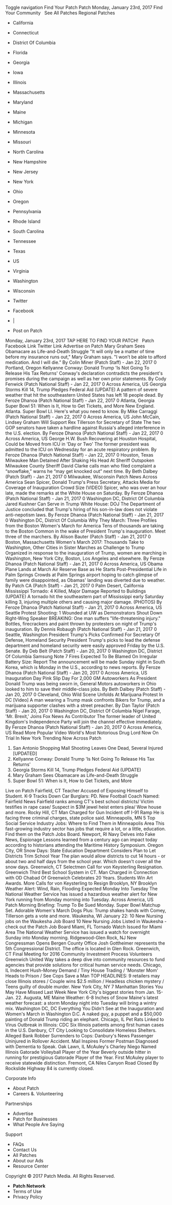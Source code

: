 Toggle navigation Find Your Patch Patch Monday, January 23rd, 2017 Find Your Community   See All Patches Regional Patches

*   California
*   Connecticut
*   District Of Columbia
*   Florida
*   Georgia
*   Iowa
*   Illinois
*   Massachusetts
*   Maryland
*   Maine
*   Michigan
*   Minnesota
*   Missouri
*   North Carolina
*   New Hampshire
*   New Jersey
*   New York
*   Ohio
*   Oregon
*   Pennsylvania
*   Rhode Island
*   South Carolina
*   Tennessee
*   Texas
*   US
*   Virginia
*   Washington
*   Wisconsin

*   Twitter
*   Facebook
*   |
*   Post on Patch

Monday, January 23rd, 2017 TAP HERE TO FIND YOUR PATCH!   Patch Facebook Link Twitter Link Advertise on Patch Mary Graham Sees Obamacare as Life-and-Death Struggle "It will only be a matter of time before my insurance runs out," Mary Graham says. "I won’t be able to afford medication. And I will die.” By Colin Miner (Patch Staff) - Jan 22, 2017 0 Portland, Oregon Kellyanne Conway: Donald Trump 'Is Not Going To Release His Tax Returns' Conway's declaration contradicts the president's promises during the campaign as well as her own prior statements. By Cody Fenwick (Patch National Staff) - Jan 22, 2017 0 Across America, US Georgia Storms Kill 14, Trump Pledges Federal Aid (UPDATE) A pattern of severe weather that hit the southeastern United States has left 18 people dead. By Feroze Dhanoa (Patch National Staff) - Jan 22, 2017 0 Atlanta, Georgia Super Bowl 51: When is It, How to Get Tickets, and More New England. Atlanta. Super Bowl LI. Here's what you need to know. By Mike Carraggi (Patch National Staff) - Jan 22, 2017 0 Across America, US John McCain, Lindsey Graham Will Support Rex Tillerson for Secretary of State The two GOP senators have taken a hardline against Russia's alleged interference in the U.S. election. By Feroze Dhanoa (Patch National Staff) - Jan 22, 2017 0 Across America, US George H.W. Bush Recovering at Houston Hospital, Could be Moved from ICU in 'Day or Two' The former president was admitted to the ICU on Wednesday for an acute respiratory problem. By Feroze Dhanoa (Patch National Staff) - Jan 22, 2017 0 Houston, Texas Milwaukee Man Detained After Shaking His Head At Sheriff Outspoken Milwaukee County Sheriff David Clarke calls man who filed complaint a “snowflake,” warns he “may get knocked out” next time. By Beth Dalbey (Patch Staff) - Jan 21, 2017 0 Milwaukee, Wisconsin Patch News Across America Sean Spicer, Donald Trump's Press Secretary, Attacks Media for Coverage of Inauguration Crowd Size (VIDEO) Spicer, who was over an hour late, made the remarks at the White House on Saturday. By Feroze Dhanoa (Patch National Staff) - Jan 21, 2017 0 Washington DC, District Of Columbia Jared Kushner Can Serve in Trump White House: DOJ The Department of Justice concluded that Trump's hiring of his son-in-law does not violate anti-nepotism laws. By Feroze Dhanoa (Patch National Staff) - Jan 21, 2017 0 Washington DC, District Of Columbia Why They March: Three Profiles from the Boston Women's March for America Tens of thousands are taking to the Boston Common in the wake of President Trump's inauguration. Meet three of the marchers. By Alison Bauter (Patch Staff) - Jan 21, 2017 0 Boston, Massachusetts Women's March 2017: Thousands Take to Washington, Other Cities in Sister Marches as Challenge to Trump Organized in response to the inauguration of Trump, women are marching in Washington, New York City, Boston, Los Angeles and elsewhere. By Feroze Dhanoa (Patch National Staff) - Jan 21, 2017 0 Across America, US Obama Plane Lands at March Air Reserve Base as He Starts Post-Presidential Life in Palm Springs Crowds at Palm Springs airport hoping to catch glimpse of family were disappointed, as Obamas' landing was diverted due to weather. By Patch CA (Patch Staff) - Jan 21, 2017 0 Palm Desert, California Mississippi Tornado: 4 Killed, Major Damage Reported to Buildings (UPDATE) A tornado hit the southeastern part of Mississippi early Saturday killing 3, injuring multiple others and causing major damage. (PHOTOS) By Feroze Dhanoa (Patch National Staff) - Jan 21, 2017 0 Across America, US Seattle Protest Shooting: 1 Wounded at UW as Demonstrators Shout Down Right-Wing Speaker BREAKING: One man suffers "life-threatening injury." Bottles, firecrackers and paint thrown by protesters on night of Trump's inauguration. By Dennis Robaugh (Patch National Staff) - Jan 21, 2017 0 Seattle, Washington President Trump's Picks Confirmed For Secretary Of Defense, Homeland Security President Trump's picks to lead the defense department and homeland security were easily approved Friday by the U.S. Senate. By Deb Belt (Patch Staff) - Jan 20, 2017 0 Washington DC, District Of Columbia Samsung Note 7 Fires Expected To Be Blamed On Irregular Battery Size: Report The announcement will be made Sunday night in South Korea, which is Monday in the U.S., according to news reports. By Feroze Dhanoa (Patch National Staff) - Jan 20, 2017 0 Across America, US Inauguration Day Pink Slip Day For 2,000 GM Autoworkers As President Donald Trump was being sworn in, General Motors autoworkers in Ohio looked to him to save their middle-class jobs. By Beth Dalbey (Patch Staff) - Jan 20, 2017 0 Cleveland, Ohio Wild Scene Unfolds At Marijuana Protest In DC \[Video\] A man wearing a Trump mask confronts Bikers for Trump, and a marijuana supporter clashes with a street preacher. By Dan Taylor (Patch Staff) - Jan 20, 2017 0 Washington DC, District Of Columbia Nigel Farage, 'Mr. Brexit,' Joins Fox News As Contributor The former leader of United Kingdom's Independence Party will join the channel effective immediately. By Feroze Dhanoa (Patch National Staff) - Jan 20, 2017 0 Across America, US Read More Popular Video World's Most Notorious Drug Lord Now On Trial In New York Trending Now Across Patch

1.  San Antonio Shopping Mall Shooting Leaves One Dead, Several Injured \[UPDATED\]
2.  Kellyanne Conway: Donald Trump 'Is Not Going To Release His Tax Returns'
3.  Georgia Storms Kill 14, Trump Pledges Federal Aid (UPDATE)
4.  Mary Graham Sees Obamacare as Life-and-Death Struggle
5.  Super Bowl 51: When is It, How to Get Tickets, and More

Live on Patch Fairfield, CT Teacher Accused of Exposing Himself to Student. K-9 Tracks Down Car Burglars: PD. New Football Coach Named: Fairfield News Fairfield ranks among CT's best school districts/ Victim testifies in rape case/ Suspect in $3M jewel heist enters plea/ Wow house and more. Rocky Hill, CT Man Charged for Gun Incident off I-91 Ramp He is facing three criminal charges, state police said. Minneapolis, MN 5 Top Social Service Industry Jobs: Where to Find Them in Minneapolis Area This fast-growing industry sector has jobs that require a lot, or a little, education. Find them on the Patch Jobs Board. Newport, RI Navy Delves into Fake News, Espionage Lessons learned from a century ago can impact today according to historians attending the Maritime History Symposium. Oregon City, OR Snow Days: State Education Department Considers Plan to Let Districts Trim School Year The plan would allow districts to cut 14 hours - or about two and half days from the school year. Which doesn't cover all the snow days. Greenwich, CT Selectmen Call for von Keysterling Resignation. Greenwich Third Best School System in CT. Man Charged in Connection with OD Chabad Of Greenwich Celebrates 20 Years. Students Win Art Awards. More Calls for von Keysterling to Resign Brooklyn, NY Brooklyn Weather Alert: Wind, Rain, Flooding Expected Monday Into Tuesday The National Weather Service has issued a hazardous weather alert for New York running from Monday morning into Tuesday. Across America, US Patch Morning Briefing: Trump To Be Sued Monday. Super Bowl Matchup Set. Adorable Women's March Dogs Plus: Trump shakes hands with Comey, Tillerson gets a vote and more. Waukesha, WI January 22: 10 New Nursing jobs on the Waukesha Job Board 10 New Nursing Jobs Listed in Waukesha - check out the Patch Job Board Miami, FL Tornado Watch Issued for Miami Area The National Weather Service has issued a watch for overnight Sunday into Monday morning. Ridgewood-Glen Rock, NJ New Congressman Opens Bergen County Office Josh Gottheimer represents the 5th Congressional District. The office is located in Glen Rock. Greenwich, CT Final Meeting for 2016 Community Investment Process Volunteers Greenwich United Way takes a deep dive into community resources to fund agencies that provide solutions for critical human service needs. Chicago, IL Indecent Hush-Money Demand / Tiny House Trading / 'Monster Mom' Heads to Prison / See Cops Save a Man TOP HEADLINES: 9 retailers may close Illinois stores / Couple wins $2.5 million / Headless chicken mystery / Teens guilty of double murder. New York City, NY 7 Manhattan Stories You May Have Missed Last Week New York City's biggest stories from Jan. 15-Jan. 22. Augusta, ME Maine Weather: 6-8 Inches of Snow Maine's latest weather forecast: a storm Monday night into Tuesday will bring a wintry mix. Washington DC, DC Everything You Didn't See at the Inauguration and Women's March in Washington D.C. A naked guy, a puppet and a $50,000 painting of Donald Trump riding an elephant. Chicago, IL Pet Rats Linked to Virus Outbreak in Illinois: CDC Six Illinois patients among first human cases in the U.S. Danbury, CT City Looking to Consolidate Homeless Shelters. Alleged Bank Robber Surrenders to Cops: Danbury's News Passenger Uninjured in Rollover Accident. Mail Inspires Former Postman Diagnosed with Dementia to Speak. Oak Lawn, IL McAuley's Charley Niego Named Illinois Gatorade Volleyball Player of the Year Beverly outside hitter in running for prestigious Gatorade Player of the Year. First McAuley player to receive statewide distinction. Fremont, CA Niles Canyon Road Closed By Rockslide Highway 84 is currently closed.

Corporate Info

*   About Patch
*   Careers &. Volunteering

Partnerships

*   Advertise
*   Patch for Businesses
*   What People Are Saying

Support

*   FAQs
*   Contact Us
*   All Patches
*   About our Ads
*   Resource Center

Copyright © 2017 Patch Media. All Rights Reserved.

*   **Patch Network**
*   Terms of Use
*   Privacy Policy